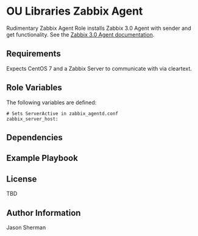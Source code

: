 OU Libraries Zabbix Agent
=========

Rudimentary Zabbix Agent Role installs Zabbix 3.0 Agent with sender and get functionality.
See the [Zabbix 3.0 Agent documentation](https://www.zabbix.com/documentation/3.0/manual/config/items/itemtypes/zabbix_agent).

Requirements
------------

Expects CentOS 7 and a Zabbix Server to communicate with via cleartext.

Role Variables
--------------

The following variables are defined:


```
# Sets ServerActive in zabbix_agentd.conf
zabbix_server_host:

```


Dependencies
------------


Example Playbook
----------------


License
-------

TBD

Author Information
------------------

Jason Sherman
